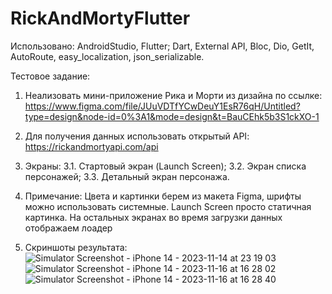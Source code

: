# RickAndMortyFlutter

Использовано: AndroidStudio, Flutter; Dart, External API, Bloc, Dio, GetIt, AutoRoute, easy_localization, json_serializable.

Тестовое задание:

1. Hеализовать мини-приложение Рика и Морти из дизайна по ссылке:
https://www.figma.com/file/JUuVDTfYCwDeuY1EsR76qH/Untitled?type=design&node-id=0%3A1&mode=design&t=BauCEhk5b3S1ckXO-1

2. Для получения данных использовать открытый API: https://rickandmortyapi.com/api

3. Экраны:
3.1. Стартовый экран (Launch Screen);
3.2. Экран списка персонажей;
3.3. Детальный экран персонажа.

4. Примечание: Цвета и картинки берем из макета Figma, шрифты можно использовать системные. Launch Screen просто статичная картинка. На остальных экранах во время загрузки данных отображаем лоадер
5. Скриншоты результата:
![Simulator Screenshot - iPhone 14 - 2023-11-14 at 23 19 03](https://github.com/YaslikS/RickAndMortyFlutter/assets/58375980/2d381e15-5415-441a-8ddc-e4160ecf8fcb)
![Simulator Screenshot - iPhone 14 - 2023-11-16 at 16 28 02](https://github.com/YaslikS/RickAndMortyFlutter/assets/58375980/742cf796-512b-4552-bfac-d6a17f72ffe4)
![Simulator Screenshot - iPhone 14 - 2023-11-16 at 16 28 40](https://github.com/YaslikS/RickAndMortyFlutter/assets/58375980/7041c053-9db7-44d6-8048-a0bc4f93434f)
